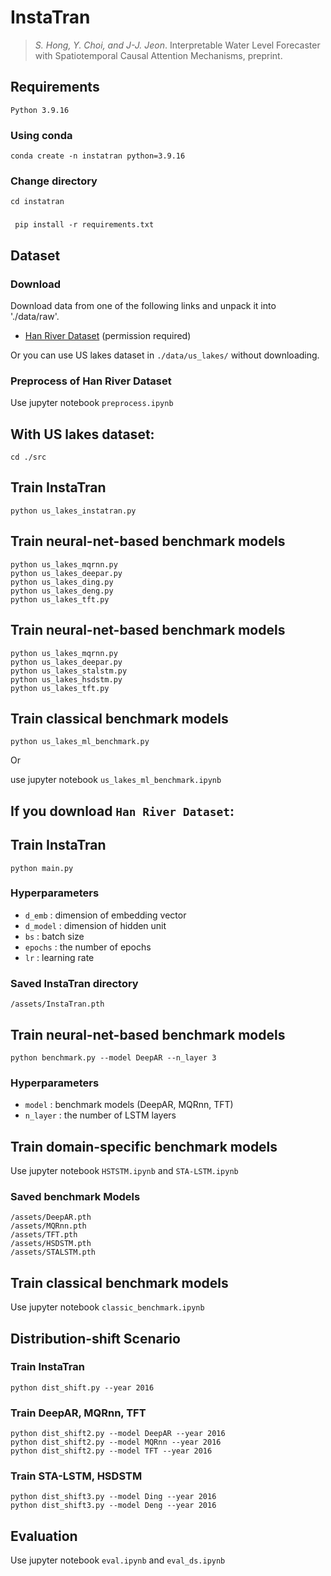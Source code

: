 # InstaTran

> *S. Hong, Y. Choi, and J-J. Jeon*. Interpretable Water Level Forecaster with Spatiotemporal Causal Attention Mechanisms, preprint.

## Requirements

`Python 3.9.16`

### Using conda 
`conda create -n instatran python=3.9.16`

### Change directory
`cd instatran`

### 
` pip install -r requirements.txt`

## Dataset

### Download
Download data from one of the following links and unpack it into './data/raw'.
- [Han River Dataset](https://dacon.io/competitions/official/235949/data) (permission required)

Or you can use US lakes dataset in `./data/us_lakes/` without downloading.

### Preprocess of Han River Dataset  
Use jupyter notebook `preprocess.ipynb`

## With US lakes dataset:
```
cd ./src
```

## Train InstaTran

```
python us_lakes_instatran.py
```

## Train neural-net-based benchmark models
```
python us_lakes_mqrnn.py
python us_lakes_deepar.py
python us_lakes_ding.py
python us_lakes_deng.py
python us_lakes_tft.py
```

## Train neural-net-based benchmark models
```
python us_lakes_mqrnn.py
python us_lakes_deepar.py
python us_lakes_stalstm.py
python us_lakes_hsdstm.py
python us_lakes_tft.py
```

## Train classical benchmark models
```
python us_lakes_ml_benchmark.py
```
Or

use jupyter notebook `us_lakes_ml_benchmark.ipynb`


## If you download `Han River Dataset`:

## Train InstaTran

```
python main.py 
```

### Hyperparameters

- `d_emb` : dimension of embedding vector
- `d_model` : dimension of hidden unit
- `bs` : batch size
- `epochs` : the number of epochs
- `lr` : learning rate

### Saved InstaTran directory

```
/assets/InstaTran.pth
```

## Train neural-net-based benchmark models

```
python benchmark.py --model DeepAR --n_layer 3 
```

### Hyperparameters

- `model` : benchmark models (DeepAR, MQRnn, TFT)
- `n_layer` : the number of LSTM layers

## Train domain-specific benchmark models

Use jupyter notebook `HSTSTM.ipynb` and `STA-LSTM.ipynb`

### Saved benchmark Models

```
/assets/DeepAR.pth
/assets/MQRnn.pth
/assets/TFT.pth
/assets/HSDSTM.pth
/assets/STALSTM.pth
```

## Train classical benchmark models

Use jupyter notebook `classic_benchmark.ipynb`

## Distribution-shift Scenario

### Train InstaTran
```
python dist_shift.py --year 2016
```

### Train DeepAR, MQRnn, TFT 

```
python dist_shift2.py --model DeepAR --year 2016
python dist_shift2.py --model MQRnn --year 2016
python dist_shift2.py --model TFT --year 2016
```

### Train STA-LSTM, HSDSTM

```
python dist_shift3.py --model Ding --year 2016
python dist_shift3.py --model Deng --year 2016
```

## Evaluation

Use jupyter notebook `eval.ipynb` and `eval_ds.ipynb`
